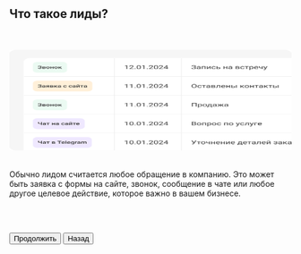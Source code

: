 <br>
<br>

## Что такое лиды?

<br>
<br>

<img src="3ScreenImage.png" alt="" width="100%" height="180px"/>

<br>
<br>

Обычно лидом считается любое обращение в компанию. Это может быть заявка с формы на сайте, звонок, сообщение в чате или любое другое целевое действие, которое важно в вашем бизнесе.

<br>
<br>

<button b_to="/demo/cpl/4Screen.md" b_type="fill" b_theme="primary">Продолжить</button>
<button b_to="/demo/cpl/2Screen.md" b_type="outline" b_theme="secondary">Назад</button>